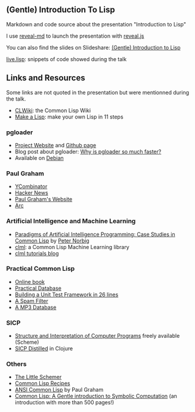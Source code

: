 ## (Gentle) Introduction To Lisp

Markdown and code source about the presentation "Introduction to Lisp"


I use [reveal-md](https://github.com/webpro/reveal-md) to launch the
presentation with [reveal.js](https://github.com/hakimel/reveal.js/)


You can also find the slides on Slideshare: [(Gentle) Introduction to Lisp](http://fr.slideshare.net/jazzydag/gentle-introduction-to-lisp)


[live.lisp](./live.lisp): snippets of code showed during the talk

## Links and Resources

Some links are not quoted in the presentation but were mentionned during the talk.

* [CLWiki](http://www.cliki.net/cl-wiki): the Common Lisp Wiki
* [Make a Lisp](https://github.com/kanaka/mal): make your own Lisp in 11 steps


### pgloader

* [Project Website](http://pgloader.io/) and [Github page](https://github.com/dimitri/pgloader)
* Blog post about pgloader: [Why is pgloader so much faster?](http://tapoueh.org/blog/2014/05/14-pgloader-got-faster)
* Available on [Debian](https://packages.debian.org/sid/pgloader)

### Paul Graham

* [YCombinator](https://www.ycombinator.com/)
* [Hacker News](https://news.ycombinator.com/)
* [Paul Graham's Website](http://www.paulgraham.com/)
* [Arc](https://en.wikipedia.org/wiki/Arc_%28programming_language%29?oldid=577012690)

### Artificial Intelligence and Machine Learning

* [Paradigms of Artificial Intelligence Programming: Case Studies in Common Lisp](http://norvig.com/paip.html) by [Peter Norbig](https://en.wikipedia.org/wiki/Peter_Norvig)
* [clml](https://github.com/mmaul/clml): a Common Lisp Machine Learning library
* [clml tutorials blog](https://mmaul.github.io/clml.tutorials/)

### Practical Common Lisp

* [Online book](http://www.gigamonkeys.com/book/)
* [Practical Database](http://www.gigamonkeys.com/book/practical-a-simple-database.html)
* [Building a Unit Test Framework in 26 lines](http://www.gigamonkeys.com/book/practical-building-a-unit-test-framework.html)
* [A Spam Filter](http://www.gigamonkeys.com/book/practical-a-spam-filter.html)
* [A MP3 Database](http://www.gigamonkeys.com/book/practical-an-mp3-database.html)

### SICP

* [Structure and Interpretation of Computer Programs](https://mitpress.mit.edu/sicp/)
  freely available (Scheme)
* [SICP Distilled](http://www.sicpdistilled.com/) in Clojure

### Others

* [The Little Schemer](https://mitpress.mit.edu/books/little-schemer)
* [Common Lisp Recipes](http://weitz.de/cl-recipes/)
* [ANSI Common Lisp](http://paulgraham.com/acl.html) by Paul Graham
* [Common Lisp: A Gentle introduction to Symbolic Computation](https://www.cs.cmu.edu/~dst/LispBook/book.pdf)
  (an introduction with more than 500 pages!)
